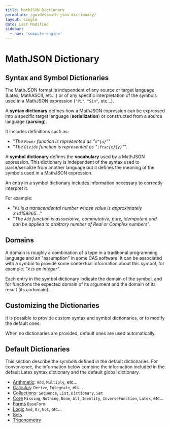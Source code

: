 ```yaml
---
title: MathJSON Dictionary
permalink: /guides/math-json-dictionary/
layout: single
date: Last Modified
sidebar:
  - nav: 'compute-engine'
---
```


<script type='module'>
    import {renderMathInDocument} from '//unpkg.com/mathlive/dist/mathlive.min.mjs';
    renderMathInDocument({ 
      renderAccessibleContent: false,
      TeX: { 
        delimiters: { display: [ ['$$', '$$'] ] },
        processEnvironments : false 
      },
      asciiMath: null,
    });
</script>

# MathJSON Dictionary

## Syntax and Symbol Dictionaries

The MathJSON format is independent of any source or target language (Latex,
MathASCII, etc...) or of any specific interpretation of the symbols used in a
MathJSON expression (`"Pi"`, `"Sin"`, etc...).

A **syntax dictionary** defines how a MathJSON expression can be expressed into
a specific target language (**serialization**) or constructed from a source
language (**parsing**).

It includes definitions such as:

- "_The `Power` function is represented as "`x^{n}`"_"
- "_The `Divide` function is represented as "`\frac{x}{y}`"_".

A **symbol dictionary** defines the **vocabulary** used by a MathJSON
expression. This dictionary is independent of the syntax used to parse/serialize
from another language but it defines the meaning of the symbols used in a
MathJSON expression.

An entry in a symbol dictionary includes information necessary to correctly
interpret it.

For example:

- "_`Pi` is a transcendental number whose value is approximately 3.14159265..._"
- "_The `Add` function is associative, commutative, pure, idempotent and can be
  applied to arbitrary number of Real or Complex numbers_".

## Domains

A domain is roughly a combination of a type in a traditional programming
language and an "assumption" in some CAS software. It can be associated with a
symbol to provide some contextual information about this symbol, for example:
_"x is an integer"_.

Each entry in the symbol dictionary indicate the domain of the symbol, and for
functions the expected domain of its argument and the domain of its result (its
codomain).

## Customizing the Dictionaries

It is possible to provide custom syntax and symbol dictionaries, or to modify
the default ones.

When no dictionaries are provided, default ones are used automatically.

## Default Dictionaries

This section describe the symbols defined in the default dictionaries. For
convenience, the information below combine the information included in the
default Latex syntax dictionary and the default global dictionary.

- [Arithmetic](/guides/compute-engine-arithmetic/): `Add`, `Multiply`, etc...
- [Calculus](/guides/compute-engine-calculus/): `Derive`, `Integrate`, etc...
- [Collections](/guides/compute-engine-collections/): `Sequence`, `List`,
  `Dictionary`, `Set`
- [Core](/guides/compute-engine-core/) `Missing`, `Nothing`, `None`, `All`,
  `Identity`, `InverseFunction`, `Latex`, etc...
- [Forms](/guides/compute-engine-forms/) `BaseForm`
- [Logic](/guides/compute-engine-logic/) `And`, `Or`, `Not`, etc...
- [Sets](/guides/compute-engine-sets/)
- [Trigonometry](/guides/compute-engine-trigonometry/)
